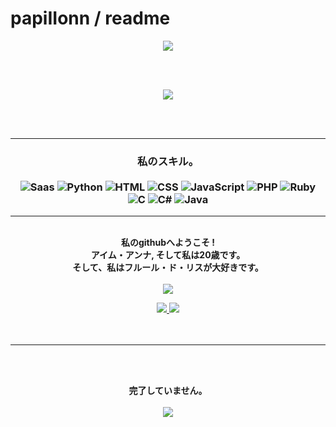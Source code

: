 # papiIIonn / readme
<p align="center">
  <img src="https://cdn.discordapp.com/attachments/850291377237786654/850325188583227432/ezgif-3-bfd599cc9bde.gif" >
</p>   
<br>
<br>
<p align="center">
<img src="https://github-readme-stats.vercel.app/api?username=papiIIonn&show_icons=true&theme=tokyonight" >
</p>
<br>
<br>

---

### <p align="center" > 私のスキル。 <br/> <br/> ![Saas](https://img.shields.io/badge/Sass-CC6699?style=flat&logo=sass&logoColor=white) ![Python](https://img.shields.io/badge/Python-14354C?style=flat&logo=python&logoColor=white) ![HTML](https://img.shields.io/badge/-HTML-ff0d00?style=flat&logoColor=white&logo=html5) ![CSS](https://img.shields.io/badge/-CSS-ff0d00?style=flat&logoColor=white&logo=css3) ![JavaScript](https://img.shields.io/badge/JavaScript-323330?style=flat&logo=javascript&logoColor=F7DF1E) ![PHP](https://img.shields.io/badge/PHP-777BB4?style=flat&logo=php&logoColor=white) ![Ruby](https://img.shields.io/badge/Ruby-CC342D?style=flat&logo=ruby&logoColor=white) ![C](https://img.shields.io/badge/C-00599C?style=flat&logo=c&logoColor=white) ![C#](https://img.shields.io/badge/C%23-239120?style=flat&logo=c-sharp&logoColor=white) ![Java](https://img.shields.io/badge/Java-ED8B00?style=flat&logo=java&logoColor=white)

---


<p align="center">
  <br>
  <strong>私のgithubへようこそ !<br>
  アイム・アンナ, そして私は20歳です。<br>
  そして、私はフルール・ド・リスが大好きです。</strong> <br>
  <br>
<img src="https://cdn.discordapp.com/attachments/850291377237786654/850328055524360263/ezgif-3-7827ca1f4793.gif" >
  </strong>

<p align="center">
       <a href="https://discord.gg/genesis">
       <img src="https://img.shields.io/static/v1?label=Discord&logo=Discord&message=Click%20Here&color=7289DA">
       <a>
       <a href="https://doxbin.org/Fantome">
       <img src="https://img.shields.io/badge/-doxbin-9cf">
       </a>
         
<br>
<br>
<br>
</p>


---


<br>
<br>
<p align="center">
<strong>完了していません。<br>
<br>
<img src="https://github-readme-stats.vercel.app/api/top-langs/?username=papiIIonn&layout=compact&theme=tokyonight">
</p>

